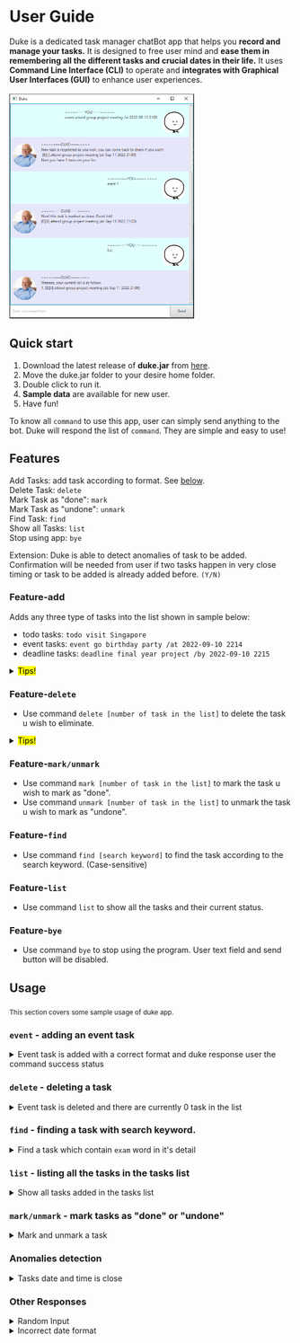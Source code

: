 # User Guide

Duke is a dedicated task manager chatBot app that helps you **record and manage your tasks.** It is designed to free user mind and **ease them in remembering all the different tasks and crucial dates in their life.** It uses **Command Line Interface (CLI)** to operate and **integrates with Graphical User Interfaces (GUI)** to enhance user experiences.<br>
<br><img src="Ui.png" height = "400">
## Quick start

1. Download the latest release of **duke.jar** from [here](https://github.com/eesung00/ip/releases).
2. Move the duke.jar folder to your desire home folder.
3. Double click to run it.
4. **Sample data** are available for new user.
5. Have fun!

To know all `command` to use this app, user can simply send anything to the bot. Duke will respond the list of `command`. They are simple and easy to use!

## Features

Add Tasks: add task according to format. See [below](#feature-add).<br/>
Delete Task: `delete`<br/>
Mark Task as "done": `mark`<br/>
Mark Task as "undone": `unmark`<br/>
Find Task: `find`<br/>
Show all Tasks: `list`<br/>
Stop using app: `bye` <br/>

Extension: Duke is able to detect anomalies of task to be added. Confirmation will be needed from user if two tasks happen in very close timing or task to be added is already added before. `(Y/N)`

### Feature-add

Adds any three type of tasks into the list shown in sample below:

- todo tasks: `todo visit Singapore`
- event tasks: `event go birthday party /at 2022-09-10 2214`
- deadline tasks: `deadline final year project /by 2022-09-10 2215`

<details><summary><mark>Tips!</mark></summary>
Please follow the format shown above! Every first word in the input line is a command. (Case-sensitive)
The second section of the input line is the tasks detail.
The third section after /at and /by is the date and time of the task. Please follow the format.(YYYY-MM-DD HHmm)
</details>

### Feature-`delete`

* Use command `delete [number of task in the list]` to delete the task u wish to eliminate.

<details><summary><mark>Tips!</mark></summary>
Use list command to show the current tasks list you have if you are not sure what is your tasks' number.
</details>

### Feature-`mark/unmark`

* Use command `mark [number of task in the list]` to mark the task u wish to mark as "done".
* Use command `unmark [number of task in the list]` to unmark the task u wish to mark as "undone".

### Feature-`find`

* Use command `find [search keyword]` to find the task according to the search keyword. (Case-sensitive)

### Feature-`list`

* Use command `list` to show all the tasks and their current status.

### Feature-`bye`
* Use command `bye` to stop using the program. User text field and send button will be disabled.

## Usage

<sub>This section covers some sample usage of duke app.</sub>

### `event` - adding an event task

<details><summary>Event task is added with a correct format and duke response user the command success status</summary>

<ul>
  <li> Example of usage:<br>
    <code>event go for final exam /at 2022-11-04 1000</code>
  </li>

  <li>Expected outcome:
  <pre><code>  ~~~~~~~-----DUKE-----~~~~~~~
  New task is registered as you wish, you can come back to check if you wish!:
  [E][ ] go for final exam (at: Nov 04 2022 10:00)
  Now you have 1 tasks in your list.</code></pre>
  </li>
  <li><b>Description:</b> There is currently 1 task in user's list and the adding command performed successfully.</li>
</ul>

</details>

### `delete` - deleting a task

<details><summary>Event task is deleted and there are currently 0 task in the list</summary>
<ul>
  <li> Example of usage:<br>
    <code>delete 1</code>
  </li>

  <li>Expected outcome:
  <pre><code>  ~~~~~-----DUKE-----~~~~~
  Ching Ching Poof~~ This task is removed:
  [E][ ] go for final exam (at: Nov 04 2022 10:00)
  Now you have 0 tasks on your list.</code></pre>
  </li>
  
  <li><b>Description:</b> There is currently 0 task in user's list and the deleting command performed successfully.</li>
</ul>
</details>

### `find` - finding a task with search keyword.

<details><summary>Find a task which contain <code>exam</code> word in it's detail</summary>
<ul>
  <li>Example of usage:<br>
  <code>find exam</code>
  </li>

  <li>Expected outcome:
  <pre><code>  ~~~~~-----DUKE-----~~~~~
  Here you go! your matching tasks in your list
  [T][ ] exam preparation
  [E][ ] exam at Utown (at: Nov 12 2022 19:00) </code></pre>
  </li>

  <li><b>Description:</b> There are currently 2 tasks in user's list with "exam" detail.</li>
</ul>
</details>

### `list` - listing all the tasks in the tasks list

<details><summary>Show all tasks added in the tasks list</summary>
<ul>
  <li> Example of usage:<br>
  <code>list</code>
  </li>

  <li>Expected outcome:
  <pre><code>  ~~~~~-----DUKE-----~~~~~
  Weeeee, your current list is as follow:
  1. [E][ ] dummyEvent (at: Sep 11 2011 11:30)
  2. [D][ ] dummyDeadline (by: Jan 28 2011 09:00)
  3. [T][ ] dummyTodo
  4. [T][ ] exam preparation
  5. [E][ ] exam at Utown (at: Nov 12 2022 19:00)</code></pre>
  </li>

  <li><b>Description:</b> There are currently 6 tasks in user's list and all of them are undone.</li>
</ul>
</details>

### `mark/unmark` - mark tasks as "done" or "undone"

<details><summary>Mark and unmark a task</summary>
<ul>
  <li> Example of usage:<br>
    <code>mark 1</code><br>
    <code>unmark 1</code>
  </li>

  <li> Expected outcome:
  <pre><code>  ~~~~~-----DUKE-----~~~~~
  Nice! this task is marked as done. Good Job!
  [E][X] dummyEvent (at: Sep 11 2011 11:30)</code></pre>
  
  <pre><code>  ~~~~~-----DUKE-----~~~~~
  This task is marked as not done. Keep it up!
  [E][ ] dummyEvent (at: Sep 11 2011 11:30)</code></pre>
  </li>

  <li> <b>Description:</b> The event task is mark as "done" and unmark as "undone" respectively. "X" in the second brackets indicate the task is marked.</li>
</ul>
</details>

### Anomalies detection

<details><summary>Tasks date and time is close</summary>
<ul>
  <li> Example of input: <br>
  <code>event attend party /at 2011-09-11 1300</code>
  </li>

  <li>Expected outcome:
  <pre><code>  ~~~~~-----DUKE-----~~~~~
  Hey, these two tasks timing are quite close, are you sure to proceed? (Y/N)
  New Task: [E][ ] attend party (at: Sep 11 2011 13:00)
  Existing Task: [E][ ] dummyEvent (at: Sep 11 2011 11:30)</code></pre>
  </li>   
  
  <li> <b>Description:</b> This happens because there is another event task in the task list occur at close timing. Please respond `Y` to proceed adding task or `N` to cancel the previous add task command.</li>
</ul>
</details>

### Other Responses

<details><summary>Random Input</summary>
<ul>
  <li> Example of random input:<br>
  <code>hi</code>
  </li>

  <li> Expected outcome:
  <pre><code>  ~~~~~-----DUKE-----~~~~~
  Based on my understanding, your command didn't follow the format
  todo              : todo [task description]
  deadline          : deadline [task description] /by [YYYY-MM-DD HHmm]
  event             : event [task description] /at [YYYY-MM-DD HHmm]
  single command    : | bye | list |
  mark/unmark/delete: [command] [number of task in list you wish to modify]
  find              : find [search keyword]</code></pre>
  </li>

  <li> <b>Description:</b> Duke will not understand any random input. It will show the available input if it does not recognise the input.</li>
</ul>
</details>

<details><summary>Incorrect date format</summary>
<ul>
  <li> Example of incorrect date format:<br>
  <code>deadline some deadline /by 09-01-2022 0900</code>
  </li>

  <li>Expected outcome:
  <pre><code> ~~~~~-----DUKE-----~~~~~
  Date and time format should be [YYYY-MM-DD HHmm]!
  (eg. 2022-08-21 1300)</code></pre>
  </li>

  <li><b>Description:</b> Duke will show the correct date format that user should use while interacting with the app.</li>
</ul>
</details>

